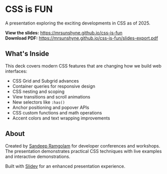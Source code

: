# CSS is FUN

A presentation exploring the exciting developments in CSS as of 2025.

**View the slides:** https://mrsunshyne.github.io/css-is-fun  
**Download PDF:** https://mrsunshyne.github.io/css-is-fun/slides-export.pdf

## What's Inside

This deck covers modern CSS features that are changing how we build web interfaces:

- CSS Grid and Subgrid advances
- Container queries for responsive design
- CSS nesting and scoping
- View transitions and scroll animations
- New selectors like `:has()` 
- Anchor positioning and popover APIs
- CSS custom functions and math operations
- Accent colors and text wrapping improvements

## About

Created by [Sandeep Ramgolam](https://sandeep.ramgolam.com) for developer conferences and workshops. The presentation demonstrates practical CSS techniques with live examples and interactive demonstrations.

Built with [Slidev](https://sli.dev/) for an enhanced presentation experience.